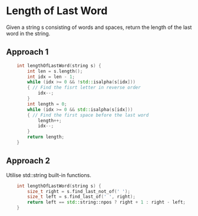 # Length of Last Word

Given a string s consisting of words and spaces, return the length of the last word in the string.

## Approach 1

``` C++
    int lengthOfLastWord(string s) {
        int len = s.length();
        int idx = len - 1;
        while (idx >= 0 && !std::isalpha(s[idx]))
        { // Find the fisrt letter in reverse order
            idx--;
        }
        int length = 0;
        while (idx >= 0 && std::isalpha(s[idx]))
        { // Find the first space before the last word
            length++;
            idx--;
        }
        return length;
    }
```

## Approach 2

Utilise std::string built-in functions.
``` C++
    int lengthOfLastWord(string s) {
        size_t right = s.find_last_not_of(' ');
        size_t left = s.find_last_of(' ', right);
        return left == std::string::npos ? right + 1 : right - left;
    }
```